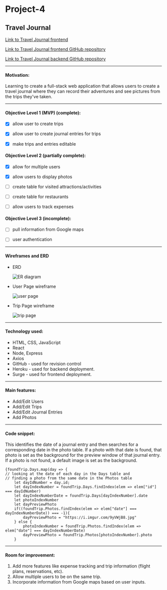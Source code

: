 # Project-4
## Travel Journal


[Link to Travel Journal frontend](http://ebtraveleb.surge.sh/)


[Link to Travel Journal frontend GitHub repository](https://github.com/erithobra/travel-frontend)

[Link to Travel Journal backend GitHub repository](https://github.com/erithobra/travel-backend)

---
#### Motivation:
Learning to create a full-stack web application that allows users to create a travel journal where they can record their adventures and see pictures from the trips they've taken.

---
#### Objective Level 1 (MVP) (complete):
- [x] allow user to create trips
- [x] allow user to create journal entries for trips
- [x] make trips and entries editable


#### Objective Level 2 (partially complete):
* [x] allow for multiple users
* [x] allow users to display photos
* [ ] create table for visited attractions/activities
* [ ] create table for restaurants
* [ ] allow users to track expenses


#### Objective Level 3 (incomplete):
* [ ] pull information from Google maps
* [ ] user authentication


---
#### Wireframes and ERD

 * ERD

    ![ER diagram](https://i.imgur.com/BhI4Kkv.png)

 * User Page wireframe

    ![user page](https://i.imgur.com/f40FpBV.png)

 * Trip Page wireframe

    ![trip page](https://i.imgur.com/GMsItQa.png)

---

#### Technology used:
* HTML, CSS, JavaScript
* React
* Node, Express
* Axios
* GitHub - used for revision control
* Heroku - used for backend deployment.
* Surge - used for frontend deployment.

---

#### Main features:
 * Add/Edit Users
 * Add/Edit Trips
 * Add/Edit Journal Entries
 * Add Photos

---

#### Code snippet:
This identifies the date of a journal entry and then searches for a corresponding date in the photo table. If a photo with that date is found, that photo is set as the background for the preview window of that journal entry. If a photo is not found, a default image is set as the background.
```
{foundTrip.Days.map(day => {
// looking at the date of each day in the Days table and
// finding a photo from the same date in the Photos table
    let dayIdNumber = day.id;
    let dayIndexNumber = foundTrip.Days.findIndex(elem => elem["id"] === dayIdNumber)
    let dayIndexNumberDate = foundTrip.Days[dayIndexNumber].date
    let photoIndexNumber
    let dayPreviewPhoto
    if((foundTrip.Photos.findIndex(elem => elem["date"] === dayIndexNumberDate)) === -1){
        dayPreviewPhoto = "https://i.imgur.com/9yVWjB8.jpg"
    } else {
        photoIndexNumber = foundTrip.Photos.findIndex(elem => elem["date"] === dayIndexNumberDate)
        dayPreviewPhoto = foundTrip.Photos[photoIndexNumber].photo
    }
```
---

#### Room for improvement:
1. Add more features like expense tracking and trip information (flight plans, reservations, etc).
2. Allow multiple users to be on the same trip.
3. Incorporate information from Google maps based on user inputs.
